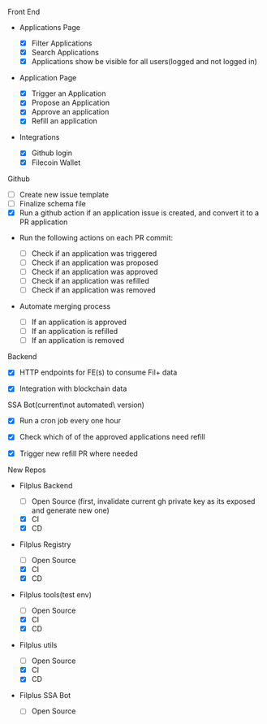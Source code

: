Front End
  - Applications Page

    - [x] Filter Applications
    - [x] Search Applications
    - [x] Applications show be visible for all users(logged and not logged in)

  - Application Page

    - [x] Trigger an Application
    - [x] Propose an Application
    - [x] Approve an application
    - [x] Refill an application

  - Integrations

    - [x] Github login
    - [x] Filecoin Wallet

Github
  - [ ] Create new issue template
  - [ ] Finalize schema file
  - [x] Run a github action if an application issue is created, and
    convert it to a PR application

  - Run the following actions on each PR commit:

    - [ ] Check if an application was triggered
    - [ ] Check if an application was proposed
    - [ ] Check if an application was approved
    - [ ] Check if an application was refilled
    - [ ] Check if an application was removed

  - Automate merging process

    - [ ] If an application is approved
    - [ ] If an application is refilled
    - [ ] If an application is removed

Backend

  - [x] HTTP endpoints for FE(s) to consume Fil+ data

  - [x] Integration with blockchain data

SSA Bot(current\not automated\ version)

  - [x] Run a cron job every one hour

  - [x] Check which of of the approved applications need refill

  - [x] Trigger new refill PR where needed

New Repos
  - Filplus Backend

    - [ ] Open Source (first, invalidate current gh private key as its exposed and generate new one)
    - [x] CI
    - [x] CD
  - Filplus Registry

    - [ ] Open Source
    - [x] CI
    - [x] CD
  - Filplus tools(test env)

    - [ ] Open Source
    - [x] CI
    - [x] CD
  - Filplus utils

    - [ ] Open Source
    - [x] CI
    - [x] CD
  - Filplus SSA Bot

    - [ ] Open Source


